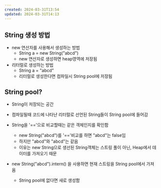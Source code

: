 ```yaml
---
created: 2024-03-31T13:54
updated: 2024-03-31T14:13
---
```

## String 생성 방법
- new 연산자를 사용해서 생성하는 방법
	- String a = new String("abcd")
	- new 연산자로 생성하면 heap영역에 저장됨
- 리터럴로 생성하는 방법
	- String a = "abcd"
	- 리터럴로 생성한다면 컴파일시 String pool에 저장됨

## String pool?
- String이 저장되는 공간
- 컴파일될때 코드에 나타난 리터럴로 선언된 String들이 String pool에 들어감
- String을 '\=='으로 비교할때는 같은 객체인지를 확인함
	- new String("abcd")를 '\=='비교를 하면 "abcd"는 false임
	- 하지만 "abcd"와 "abcd"는 같음
	- 이유는 new String으로 생선된 String객체는 스트링 풀이 아닌, Heap에서 데이터를 가져오기 때문

- new String("abcd").intern() 을 사용하면 현재 스트링을 String pool에서 가져옴
	- String pool에 없다면 새로 생성함
